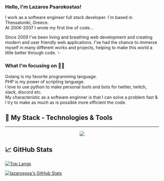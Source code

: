 ### Hello, I'm Lazaros Psarokostas!

I work as a software engineer full stack developer. I´m based in Thessaloniki, Greece.<br />
At 2006-2007 I wrote my first line of code...

Since 2009 I've been living and breathing web development and creating modern and user friendly web applications. I've had the chance to immerse myself in many different works and projects, helping to make this world a little better through code. ✨

### What I'm focusing on 👨‍💻

Golang is my favorite programming language.<br />
PHP is my power of scripting language.<br />
I love to use python to make personal tools and bots for twitter, twitch, slack, discord etc.<br />
My characteristic as a software enginner is that I can solve a problem fast & I try to make as much as is possible more efficient the code.

## 🔧 My Stack - Technologies & Tools

---
<div align="center">
  <a href="https://skillicons.dev">
    <img src="https://skillicons.dev/icons?i=go,php,c,cpp,cs,dotnet,raspberrypi,arduino,py,js,nodejs,express,jquery,selenium,symfony,laravel,wordpress,fastapi,flask,django,electron,html,css,bootstrap,angular,vue,react,mysql,postgres,sqlite,mongodb,redis,firebase,docker,vscode,idea,bash,cmake,linux,git,github,gitlab,heroku,netlify,discord,bots,ps,ableton,stackoverflow,twitter,linkedin,instagram,md" />
    </a>
</div>


## &#x1f4c8; GitHub Stats

[![Top Langs](https://github-readme-stats.vercel.app/api/top-langs/?username=lazarospsa&theme=dark&hide=tsql,html,makefile,c&langs_count=10&layout=compact)](https://github.com/lazarospsa/lazarospsa)

<a href="https://github.com/lazarospsa/lazarospsa">
<img align="center" src="https://github-readme-stats.vercel.app/api?username=lazarospsa&theme=dark&include_all_commits=true&show_icons=true&line_height=27&count_private=true&title_color=ffffff&text_color=c9cacc&icon_color=2bbc8a&bg_color=1d1f21" alt="lazarospsa's GitHub Stats" />
</a>
